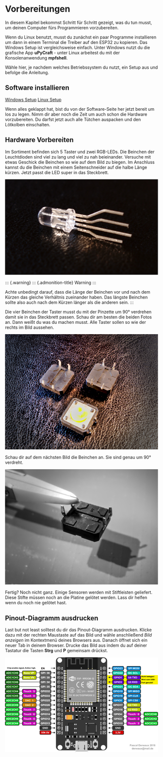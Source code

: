 Vorbereitungen
==============

In diesem Kapitel bekommst Schritt für Schritt gezeigt, was du tun
musst, um deinen Computer fürs Programmieren vorzubereiten.

Wenn du Linux benutzt, musst du zunächst ein paar Programme installieren
um dann in einem Terminal die Treiber auf den ESP32 zu kopieren. Das
Windows Setup ist vergleichsweise einfach. Unter Windows nutzt du die
grafische App **uPyCraft** - unter Linux arbeitest du mit der
Konsolenanwendung **mpfshell**.

Wähle hier, je nachdem welches Betriebssystem du nutzt, ein Setup aus
und befolge die Anleitung.

Software installieren
---------------------

[Windows Setup](Setup_Windows)
[Linux Setup](Setup_Linux)

Wenn alles geklappt hat, bist du von der Software-Seite her jetzt
bereit um los zu legen. Nimm dir aber noch die Zeit um auch schon die
Hardware vorzubereiten. Du darfst jetzt auch alle Tütchen auspacken und
den Lötkolben einschalten.

Hardware Vorbereiten
--------------------

Im Sortiment befinden sich 5 Taster und zwei RGB-LEDs. Die Beinchen der
Leuchtdioden sind viel zu lang und viel zu nah beieinander. Versuche mit
etwas Geschick die Beinchen so wie auf dem Bild zu biegen. Im Anschluss
kannst du die Beinchen mit einem Seitenschneider auf die halbe Länge
kürzen. Jetzt passt die LED super in das Steckbrett.

![image](../img/RGB_LED.jpg)

::: {.warning}
::: {.admonition-title}
Warning
:::

Achte unbedingt darauf, dass die Länge der Beinchen vor und nach dem
Kürzen das gleiche Verhältnis zueinander haben. Das längste Beinchen
sollte also auch nach dem Kürzen länger als die anderen sein.
:::

Die vier Beinchen der Taster musst du mit der Pinzette um 90° verdrehen
damit sie in das Steckbrett passen. Schau dir am besten die beiden Fotos
an. Dann weißt du was du machen musst. Alle Taster sollen so wie der
rechts im Bild aussehen.

![image](../img/Taster1.jpg)

Schau dir auf dem nächsten Bild die Beinchen an. Sie sind genau um 90°
verdreht.

![image](../img/Taster2.jpg)

Fertig? Noch nicht ganz. Einige Sensoren werden mit Stiftleisten
geliefert. Diese Stifte müssen noch an die Platine gelötet werden. Lass
dir helfen wenn du noch nie gelötet hast.

Pinout-Diagramm ausdrucken
--------------------------

Last but not least solltest du dir das Pinout-Diagramm ausdrucken.
Klicke dazu mit der rechten Maustaste auf das Bild und wähle
anschließend *Bild anzeigen* im Kontextmenü deines Browsers aus. Danach
öffnet sich ein neuer Tab in deinem Browser. Drucke das Bild aus indem
du auf deiner Tastatur die Tasten **Strg** und **P** gemeinsam drückst.

![image](../img/ESP32-DOIT_Pinout.png)

